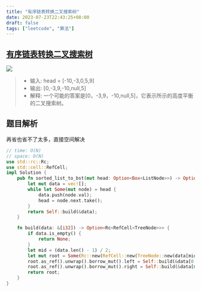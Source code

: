 ```yaml
---
title: "有序链表转换二叉搜索树"
date: 2023-07-23T22:43:25+08:00
draft: false
tags: ["leetcode", "算法"]
---
```


## [有序链表转换二叉搜索树](https://leetcode.cn/problems/convert-sorted-list-to-binary-search-tree/)

![](https://assets.leetcode.com/uploads/2020/08/17/linked.jpg)

>- 输入: head = [-10,-3,0,5,9]
>- 输出: [0,-3,9,-10,null,5]
>- 解释: 一个可能的答案是[0，-3,9，-10,null,5]，它表示所示的高度平衡的二叉搜索树。


## 题目解析

再省也省不了太多，直接空间解决

```rust
// time: O(N)
// space: O(N)
use std::rc::Rc;
use std::cell::RefCell;
impl Solution {
    pub fn sorted_list_to_bst(mut head: Option<Box<ListNode>>) -> Option<Rc<RefCell<TreeNode>>> {
        let mut data = vec![];
        while let Some(mut node) = head {
            data.push(node.val);
            head = node.next.take();
        }
        return Self::build(&data);
    }

    fn build(data: &[i32]) -> Option<Rc<RefCell<TreeNode>>> {
        if data.is_empty() {
            return None;
        }
        let mid = (data.len() - 1) / 2;
        let mut root = Some(Rc::new(RefCell::new(TreeNode::new(data[mid]))));
        root.as_ref().unwrap().borrow_mut().left = Self::build(&data[0..mid]);
        root.as_ref().unwrap().borrow_mut().right = Self::build(&data[mid+1..]);
        return root;
    }
}
```
